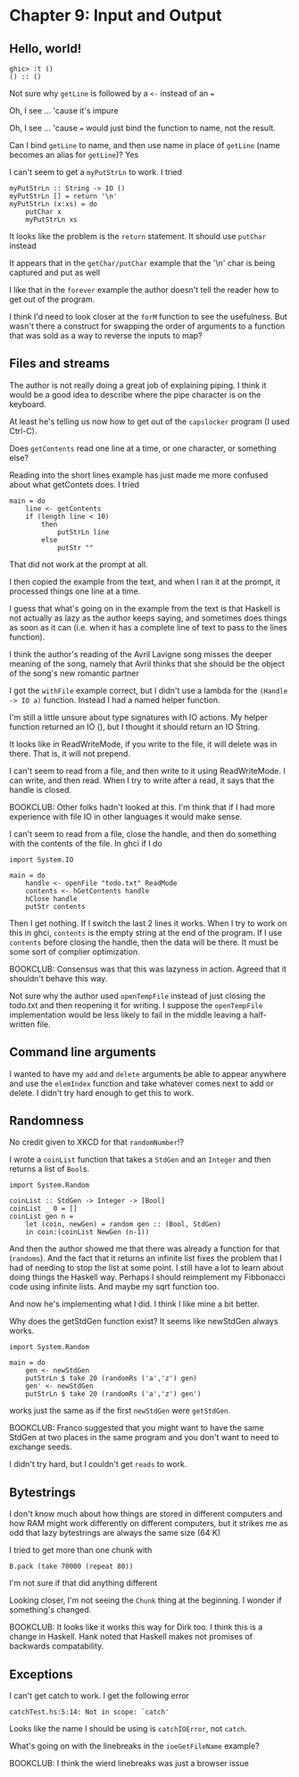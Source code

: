 # Chapter 9: Input and Output

## Hello, world!

    ghic> :t ()
    () :: ()

Not sure why <code>getLine</code> is followed by a <code><-</code> instead of an <code>=</code>

Oh, I see ... 'cause it's impure

Oh, I see ... 'cause <code>=</code> would just bind the function to name, not the result.

Can I bind <code>getLine</code> to name, and then use name in place of <code>getLine</code> (name becomes an alias for <code>getLine</code>)?
    Yes
    
I can't seem to get a <code>myPutStrLn</code> to work. I tried

    myPutStrLn :: String -> IO ()
    myPutStrLn [] = return '\n'
    myPutStrLn (x:xs) = do
        putChar x
        myPutStrLn xs

It looks like the problem is the <code>return</code> statement. It should use <code>putChar</code> instead

It appears that in the <code>getChar/putChar</code> example that the '\n' char is being captured and put as well

I like that in the <code>forever</code> example the author doesn't tell the reader how to get out of the program.

I think I'd need to look closer at the <code>forM</code> function to see the usefulness. But wasn't there a construct for swapping the order of arguments to a function that was sold as a way to reverse the inputs to map?



## Files and streams

The author is not really doing a great job of explaining piping. I think it would be a good idea to describe where the pipe character is on the keyboard.

At least he's telling us now how to get out of the <code>capslocker</code> program (I used Ctrl-C).

Does <code>getContents</code> read one line at a time, or one character, or something else?

Reading into the short lines example has just made me more confused about what getContets does. I tried

    main = do
        line <- getContents
        if (length line < 10)
            then
                putStrLn line
            else
                putStr ""

That did not work at the prompt at all.

I then copied the example from the text, and when I ran it at the prompt, it processed things one line at a time.

I guess that what's going on in the example from the text is that Haskell is not actually as lazy as the author keeps saying, and sometimes does things as soon as it can (i.e. when it has a complete line of text to pass to the lines function).

I think the author's reading of the Avril Lavigne song misses the deeper meaning of the song, namely that Avril thinks that she should be the object of the song's new romantic partner

I got the <code>withFile</code> example correct, but I didn't use a lambda for the <code>(Handle -> IO a)</code> function. Instead I had a named helper function.

I'm still a little unsure about type signatures with IO actions. My helper function returned an IO (), but I thought it should return an IO String.

It looks like in ReadWriteMode, if you write to the file, it will delete was in there. That is, it will not prepend.

I can't seem to read from a file, and then write to it using ReadWriteMode. I can write, and then read. When I try to write after a read, it says that the handle is closed.

BOOKCLUB: Other folks hadn't looked at this. I'm think that if I had more experience with file IO in other languages it would make sense.

I can't seem to read from a file, close the handle, and then do something with the contents of the file. In ghci if I do

    import System.IO

    main = do
        handle <- openFile "todo.txt" ReadMode
        contents <- hGetContents handle
        hClose handle
        putStr contents

Then I get nothing. If I switch the last 2 lines it works. When I try to work on this in ghci, <code>contents</code> is the empty string at the end of the program. If I use <code>contents</code> before closing the handle, then the data will be there. It must be some sort of complier optimization.

BOOKCLUB: Consensus was that this was lazyness in action. Agreed that it shouldn't behave this way.

Not sure why the author used <code>openTempFile</code> instead of just closing the todo.txt and then reopening it for writing. I suppose the <code>openTempFile</code> implementation would be less likely to fail in the middle leaving a half-written file.

## Command line arguments

I wanted to have my <code>add</code> and <code>delete</code> arguments be able to appear anywhere and use the <code>elemIndex</code> function and take whatever comes next to add or delete. I didn't try hard enough to get this to work.

## Randomness

No credit given to XKCD for that <code>randomNumber</code>!?

I wrote a <code>coinList</code> function that takes a <code>StdGen</code> and an <code>Integer</code> and then returns a list of <code>Bool</code>s. 

    import System.Random

    coinList :: StdGen -> Integer -> [Bool]
    coinList _ 0 = []
    coinList gen n =
        let (coin, newGen) = random gen :: (Bool, StdGen)
        in coin:(coinList NewGen (n-1))

And then the author showed me that there was already a function for that (<code>randoms</code>). And the fact that it returns an infinite list fixes the problem that I had of needing to stop the list at some point. I still have a lot to learn about doing things the Haskell way. Perhaps I should reimplement my Fibbonacci code using infinite lists. And maybe my sqrt function too.

And now he's implementing what I did. I think I like mine a bit better.

Why does the getStdGen function exist? It seems like newStdGen always works.

    import System.Random

    main = do
        gen <- newStdGen
        putStrLn $ take 20 (randomRs ('a','z') gen)
        gen' <- newStdGen
        putStrLn $ take 20 (randomRs ('a','z') gen')

works just the same as if the first <code>newStdGen</code> were <code>getStdGen</code>.

BOOKCLUB: Franco suggested that you might want to have the same StdGen at two places in the same program and you don't want to need to exchange seeds.

I didn't try hard, but I couldn't get <code>reads</code> to work.

## Bytestrings

I don't know much about how things are stored in different computers and how RAM might work differently on different computers, but it strikes me as odd that lazy bytestrings are always the same size (64&nbsp;K)

I tried to get more than one chunk with

    B.pack (take 70000 (repeat 80))

I'm not sure if that did anything different

Looking closer, I'm not seeing the <code>Chunk</code> thing at the beginning. I wonder if something's changed.

BOOKCLUB: It looks like it works this way for Dirk too. I think this is a change in Haskell. Hank noted that Haskell makes not promises of backwards compatability.

## Exceptions

I can't get catch to work. I get the following error

    catchTest.hs:5:14: Not in scope: `catch' 

Looks like the name I should be using is <code>catchIOError</code>, not <code>catch</code>.


What's going on with the linebreaks in the <code>ioeGetFileName</code> example?

BOOKCLUB: I think the wierd linebreaks was just a browser issue
